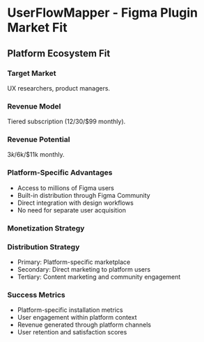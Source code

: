 # UserFlowMapper - Figma Plugin Market Fit

## Platform Ecosystem Fit

### Target Market
UX researchers, product managers.

### Revenue Model
Tiered subscription ($12/$30/$99 monthly).

### Revenue Potential
$3k/$6k/$11k monthly.

### Platform-Specific Advantages
- Access to millions of Figma users
- Built-in distribution through Figma Community
- Direct integration with design workflows
- No need for separate user acquisition

### Monetization Strategy


### Distribution Strategy
- Primary: Platform-specific marketplace
- Secondary: Direct marketing to platform users
- Tertiary: Content marketing and community engagement

### Success Metrics
- Platform-specific installation metrics
- User engagement within platform context
- Revenue generated through platform channels
- User retention and satisfaction scores

